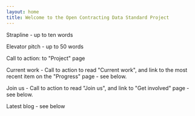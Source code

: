 ```yaml
---
layout: home
title: Welcome to the Open Contracting Data Standard Project
---
```

Strapline - up to ten words

Elevator pitch - up to 50 words

Call to action: to "Project" page

Current work - Call to action to read "Current work", and link to the most recent item on the "Progress" page - see below.

Join us - Call to action to read "Join us", and link to "Get involved" page - see below.

Latest blog - see below

